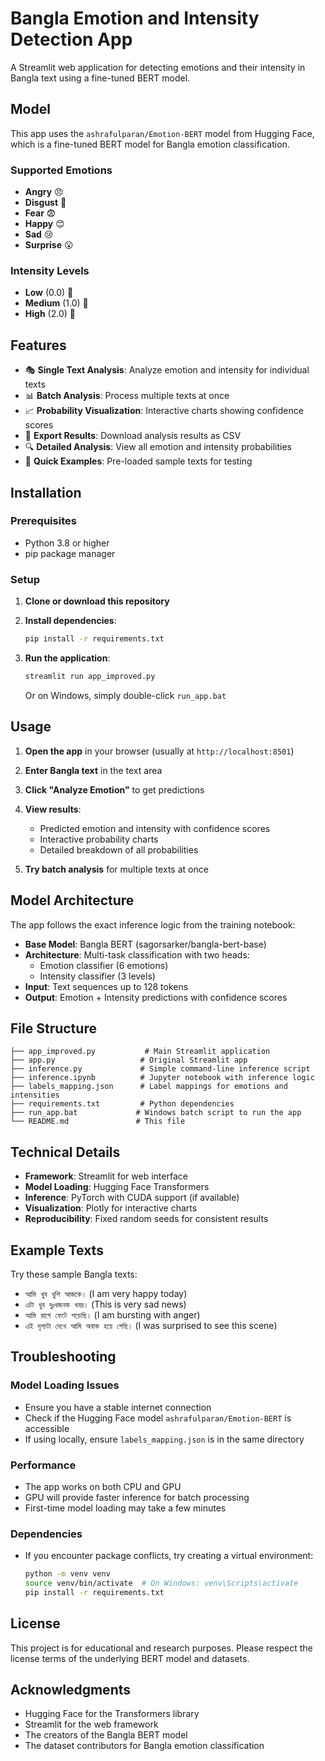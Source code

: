# Bangla Emotion and Intensity Detection App

A Streamlit web application for detecting emotions and their intensity in Bangla text using a fine-tuned BERT model.

## Model

This app uses the `ashrafulparan/Emotion-BERT` model from Hugging Face, which is a fine-tuned BERT model for Bangla emotion classification.

### Supported Emotions
- **Angry** 😠
- **Disgust** 🤢  
- **Fear** 😨
- **Happy** 😊
- **Sad** 😢
- **Surprise** 😮

### Intensity Levels
- **Low** (0.0) 🔻
- **Medium** (1.0) 🔸
- **High** (2.0) 🔺

## Features

- 🎭 **Single Text Analysis**: Analyze emotion and intensity for individual texts
- 📊 **Batch Analysis**: Process multiple texts at once
- 📈 **Probability Visualization**: Interactive charts showing confidence scores
- 💾 **Export Results**: Download analysis results as CSV
- 🔍 **Detailed Analysis**: View all emotion and intensity probabilities
- 🎯 **Quick Examples**: Pre-loaded sample texts for testing

## Installation

### Prerequisites
- Python 3.8 or higher
- pip package manager

### Setup

1. **Clone or download this repository**

2. **Install dependencies**:
   ```bash
   pip install -r requirements.txt
   ```

3. **Run the application**:
   ```bash
   streamlit run app_improved.py
   ```

   Or on Windows, simply double-click `run_app.bat`

## Usage

1. **Open the app** in your browser (usually at `http://localhost:8501`)

2. **Enter Bangla text** in the text area

3. **Click "Analyze Emotion"** to get predictions

4. **View results**:
   - Predicted emotion and intensity with confidence scores
   - Interactive probability charts
   - Detailed breakdown of all probabilities

5. **Try batch analysis** for multiple texts at once

## Model Architecture

The app follows the exact inference logic from the training notebook:

- **Base Model**: Bangla BERT (sagorsarker/bangla-bert-base)
- **Architecture**: Multi-task classification with two heads:
  - Emotion classifier (6 emotions)
  - Intensity classifier (3 levels)
- **Input**: Text sequences up to 128 tokens
- **Output**: Emotion + Intensity predictions with confidence scores

## File Structure

```
├── app_improved.py           # Main Streamlit application
├── app.py                   # Original Streamlit app
├── inference.py             # Simple command-line inference script
├── inference.ipynb          # Jupyter notebook with inference logic
├── labels_mapping.json      # Label mappings for emotions and intensities
├── requirements.txt         # Python dependencies
├── run_app.bat             # Windows batch script to run the app
└── README.md               # This file
```

## Technical Details

- **Framework**: Streamlit for web interface
- **Model Loading**: Hugging Face Transformers
- **Inference**: PyTorch with CUDA support (if available)
- **Visualization**: Plotly for interactive charts
- **Reproducibility**: Fixed random seeds for consistent results

## Example Texts

Try these sample Bangla texts:

- `আমি খুব খুশি আজকে।` (I am very happy today)
- `এটা খুব দুঃখজনক খবর।` (This is very sad news)  
- `আমি রাগে ফেটে পড়েছি।` (I am bursting with anger)
- `এই দৃশ্যটা দেখে আমি অবাক হয়ে গেছি।` (I was surprised to see this scene)

## Troubleshooting

### Model Loading Issues
- Ensure you have a stable internet connection
- Check if the Hugging Face model `ashrafulparan/Emotion-BERT` is accessible
- If using locally, ensure `labels_mapping.json` is in the same directory

### Performance
- The app works on both CPU and GPU
- GPU will provide faster inference for batch processing
- First-time model loading may take a few minutes

### Dependencies
- If you encounter package conflicts, try creating a virtual environment:
  ```bash
  python -m venv venv
  source venv/bin/activate  # On Windows: venv\Scripts\activate
  pip install -r requirements.txt
  ```

## License

This project is for educational and research purposes. Please respect the license terms of the underlying BERT model and datasets.

## Acknowledgments

- Hugging Face for the Transformers library
- Streamlit for the web framework
- The creators of the Bangla BERT model
- The dataset contributors for Bangla emotion classification
